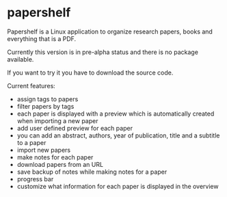 papershelf
==========

Papershelf is a Linux application to organize research papers, books and everything that is a PDF.

Currently this version is in pre-alpha status and there is no package available.

If you want to try it you have to download the source code.

Current features:

* assign tags to papers
* filter papers by tags
* each paper is displayed with a preview which is automatically created when importing a new paper
* add user defined preview for each paper
* you can add an abstract, authors, year of publication, title and a subtitle to a paper
* import new papers
* make notes for each paper
* download papers from an URL
* save backup of notes while making notes for a paper
* progress bar
* customize what information for each paper is displayed in the overview
